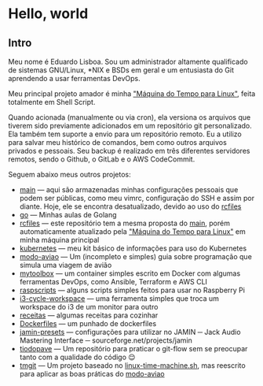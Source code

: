 # Hello, world

## Intro

Meu nome é Eduardo Lisboa. Sou um administrador altamente qualificado de sistemas GNU/Linux, *NIX e BSDs em geral e um entusiasta do Git aprendendo a usar ferramentas DevOps.

Meu principal projeto amador é minha ["Máquina do Tempo para Linux"](https://github.com/elisboa/linux-time-machine.sh), feita totalmente em Shell Script. 

Quando acionada (manualmente ou via cron), ela versiona os arquivos que tiverem sido previamente adicionados em um repositório git personalizado. Ela também tem suporte a envio para um repositório remoto. Eu a utilizo para salvar meu histórico de comandos, bem como outros arquivos privados e pessoais. Seu backup é realizado em três diferentes servidores remotos, sendo o Github, o GitLab e o AWS CodeCommit.

Seguem abaixo meus outros projetos:

 - [main](https://github.com/elisboa/main) — aqui são armazenadas minhas configurações pessoais que podem ser públicas, como meu vimrc, configuração do SSH e assim por diante. Hoje, ele se encontra desatualizado, devido ao uso do [rcfiles](https://github.com/elisboa/rcfiles)
 - [go](https://github.com/elisboa/go) — Minhas aulas de Golang
 - [rcfiles](https://github.com/elisboa/rcfiles) — este repositório tem a mesma proposta do [main](https://github.com/elisboa/main), porém automaticamente atualizado pela ["Máquina do Tempo para Linux"](https://github.com/elisboa/linux-time-machine.sh) em minha máquina principal
 - [kubernetes](https://github.com/elisboa/kubertips) — meu kit básico de informações para uso do Kubernetes
 - [modo-aviao](https://github.com/elisboa/modo-aviao) — Um (incompleto e simples) guia sobre programação que simula uma viagem de avião
 - [mytoolbox](https://github.com/elisboa/mytoolbox) — um container simples escrito em Docker com algumas ferramentas DevOps, como Ansible, Terraform e AWS CLI
 - [raspscripts](https://github.com/elisboa/raspscripts) — alguns scripts simples feitos para usar no Raspberry Pi
 - [i3-cycle-workspace](https://github.com/elisboa/i3-cycle-workspace) — uma ferramenta simples que troca um workspace do i3 de um monitor para outro
 - [receitas](https://github.com/elisboa/receitas) — algumas receitas para cozinhar
 - [Dockerfiles](https://github.com/elisboa/Dockerfiles) — um punhado de dockerfiles
 - [jamin-presets](https://github.com/elisboa/jamin-presets) — configurações para utilizar no JAMIN ─ Jack Audio Mastering Interface ─ sourceforge.net/projects/jamin
 - [tiodopave](https://github.com/elisboa/tiodopave) — Um repositório para praticar o git-flow sem se preocupar tanto com a qualidade do código 😌
 - [tmgit](https://github.com/elisboa/tmgit) — Um projeto baseado no [linux-time-machine.sh](https://github.com/elisboa/linux-time-machine.sh), mas reescrito para aplicar as boas práticas do [modo-aviao](https://github.com/elisboa/modo-aviao)

